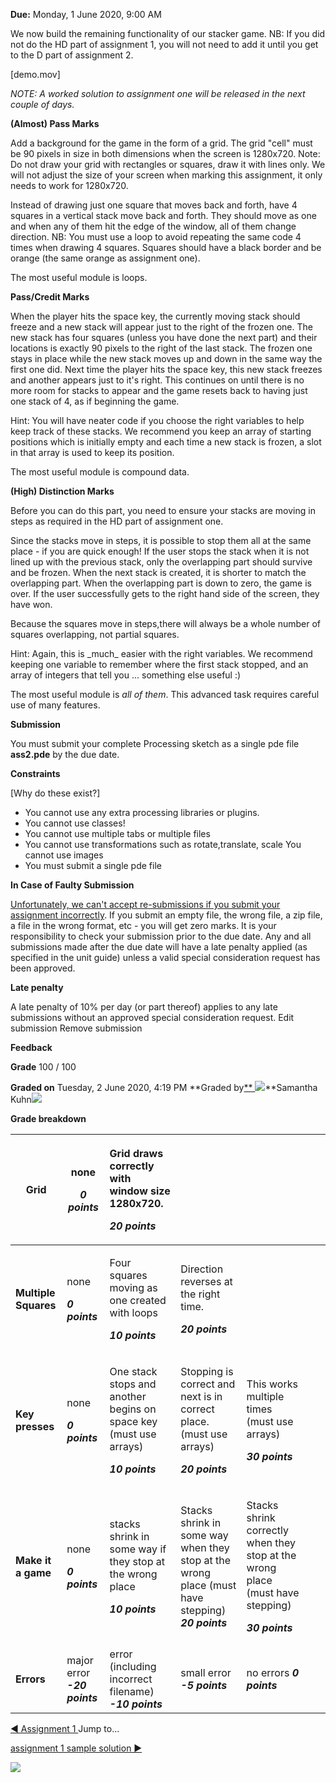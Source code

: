 **Due:** Monday, 1 June 2020, 9:00 AM

We now build the remaining functionality of our stacker game. NB: If you did not do the HD part of assignment 1, you will not need to add it until you get to the D part of assignment 2.

[demo.mov]

*NOTE: A worked solution to assignment one will be released in the next couple of days.*

**(Almost) Pass Marks**

Add a background for the game in the form of a grid. The grid "cell" must be 90 pixels in size in both dimensions when the screen is 1280x720. Note: Do not draw your grid with rectangles or squares, draw it with lines only. We will not adjust the size of your screen when marking this assignment, it only needs to work for 1280x720.

Instead of drawing just one square that moves back and forth, have 4 squares in a vertical stack move back and forth. They should move as one and when any of them hit the edge of the window, all of them change direction. NB: You must use a loop to avoid repeating the same code 4 times when drawing 4 squares. Squares should have a black border and be orange (the same orange as assignment one).

The most useful module is loops.

**Pass/Credit Marks**

When the player hits the space key, the currently moving stack should freeze and a new stack will appear just to the right of the frozen one. The new stack has four squares (unless you have done the next part) and their locations is exactly 90 pixels to the right of the last stack. The frozen one stays in place while the new stack moves up and down in the same way the first one did. Next time the player hits the space key, this new stack freezes and another appears just to it's right. This continues on until there is no more room for stacks to appear and the game resets back to having just one stack of 4, as if beginning the game.

Hint: You will have neater code if you choose the right variables to help keep track of these stacks. We recommend you keep an array of starting positions which is initially empty and each time a new stack is frozen, a slot in that array is used to keep its position.

The most useful module is compound data.

**(High) Distinction Marks**

Before you can do this part, you need to ensure your stacks are moving in steps as required in the HD part of assignment one.

Since the stacks move in steps, it is possible to stop them all at the same place - if you are quick enough! If the user stops the stack when it is not lined up with the previous stack, only the overlapping part should survive and be frozen. When the next stack is created, it is shorter to match the overlapping part. When the overlapping part is down to zero, the game is over. If the user successfully gets to the right hand side of the screen, they have won.

Because the squares move in steps,there will always be a whole number of squares overlapping, not partial squares.

Hint: Again, this is \_much\_ easier with the right variables. We recommend keeping one variable to remember where the first stack stopped, and an array of integers that tell you ... something else useful :)

The most useful module is *all of them*. This advanced task requires careful use of many features. 

**Submission**

You must submit your complete Processing sketch as a single pde file **ass2.pde** by the due date.

**Constraints**

[Why do these exist?]

- You cannot use any extra processing libraries or plugins.
- You cannot use classes!
- You cannot use multiple tabs or multiple files
- You cannot use transformations such as rotate,translate, scale You cannot use images
- You must submit a single pde file

**In Case of Faulty Submission**

[Unfortunately, we can't accept re-submissions if you submit your assignment incorrectly](https://www.wikihow.com/Buy-More-Time-on-an-Overdue-Assignment). If you submit an empty file, the wrong file, a zip file, a file in the wrong format, etc - you will get zero marks. It is your responsibility to check your submission prior to the due date. Any and all submissions made after the due date will have a late penalty applied (as specified in the unit guide) unless a valid special consideration request has been approved.

**Late penalty**

A late penalty of 10% per day (or part thereof) applies to any late submissions without an approved special consideration request. Edit submission Remove submission

**Feedback**

**Grade** 100 / 100

**Graded on** Tuesday, 2 June 2020, 4:19 PM **Graded by[** ](https://ilearn.mq.edu.au/user/view.php?id=288572&course=38098)![](Aspose.Words.514d4cdc-b33b-4e32-9e54-8d51945b2bbd.003.png)**Samantha Kuhn![](Aspose.Words.514d4cdc-b33b-4e32-9e54-8d51945b2bbd.004.png)

**Grade breakdown**



|**Grid**|<p>none</p><p>***0 points***</p>|<p>Grid draws correctly with window size 1280x720.</p><p>***20 points***</p>|||||
| - | - | :- | :- | :- | :- | :- |
|**Multiple Squares**|<p>none</p><p>***0 points***</p>|<p>Four squares moving as one created with loops</p><p>***10 points***</p>|<p>Direction reverses at the right time.</p><p>***20 points***</p>||||
|**Key presses**|<p>none</p><p>***0 points***</p>|<p>One stack stops and another begins on space key (must use arrays)</p><p>***10 points***</p>|<p>Stopping is correct and next is in correct place. (must use arrays)</p><p>***20 points***</p>|<p>This works multiple times (must use arrays)</p><p>***30 points***</p>|||
|**Make it a game**|<p>none</p><p>***0 points***</p>|<p>stacks shrink in some way if they stop at the wrong place</p><p>***10 points***</p>|Stacks shrink in some way when they stop at the wrong place (must have stepping) ***20 points***|<p>Stacks shrink correctly when they stop at the wrong place (must have stepping)</p><p>***30 points***</p>|||
|**Errors**|major error ***-20 points***|error (including incorrect filename) ***-10 points***|small error ***-5 points***|no errors ***0 points***|||

[◄ Assignment 1 ](https://ilearn.mq.edu.au/mod/assign/view.php?id=5448161&forceview=1)Jump to...

[assignment 1 sample solution ►](https://ilearn.mq.edu.au/mod/resource/view.php?id=5694969&forceview=1)

![](Aspose.Words.514d4cdc-b33b-4e32-9e54-8d51945b2bbd.005.png)
